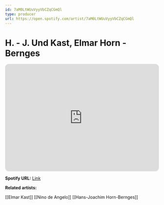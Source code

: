 ```yaml
---
id: 7aM0LtWUuVyyVbCZqCGmQl
type: producer
url: https://open.spotify.com/artist/7aM0LtWUuVyyVbCZqCGmQl
---
```

# H. - J. Und Kast, Elmar Horn - Bernges

<iframe style="border-radius:12px" src="https://open.spotify.com/embed/artist/7aM0LtWUuVyyVbCZqCGmQl" width="100%" height="352" frameBorder="0" allowfullscreen="" allow="autoplay; clipboard-write; encrypted-media; fullscreen; picture-in-picture" loading="lazy"></iframe>

**Spotify URL:** [Link](https://open.spotify.com/artist/7aM0LtWUuVyyVbCZqCGmQl)

**Related artists:**

[[Elmar Kast]]
[[Nino de Angelo]]
[[Hans-Joachim Horn-Bernges]]

